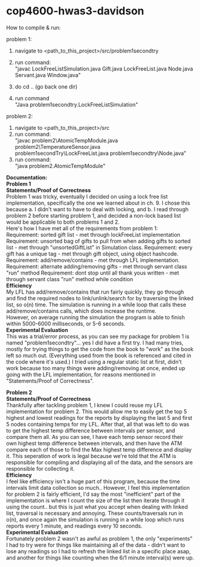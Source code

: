 # cop4600-hwas3-davidson

How to compile & run:

problem 1:  
1. navigate to <path_to_this_project>/src/problem1secondtry
2. run command:   
"javac LockFreeListSimulation.java Gift.java LockFreeList.java Node.java Servant.java Window.java"

3. do cd .. (go back one dir)  
4. run command   
"Java problem1secondtry.LockFreeListSimulation"  

problem 2:  
1. navigate to <path_to_this_project>/src  
2. run command:  
"javac problem2\AtomicTempModule.java problem2\TemperatureSensor.java problem1secondTry\LockFreeList.java problem1secondtry\Node.java"  
3. run command:  
"java problem2.AtomicTempModule"

**Documentation:**  
**Problem 1**  
**Statements/Proof of Correctness**  
Problem 1 was tricky, eventually I decided on using a lock free list implementation, specifically the one we learned about in ch. 9.
I chose this because a. I didn't want to have to deal with locking, and b. I read through problem 2 before starting problem 1, and decided
a non-lock based list would be applicable to both problems 1 and 2.  
Here's how I have met all of the requirements from problem 1:  
Requirement: sorted gift list - met through lockFreeList implementation
Requirement: unsorted bag of gifts to pull from when adding gifts to sorted list - met through "unsortedGiftList" in Simulation class.
Requirement: every gift has a unique tag - met through gift object, using object hashcode.
Requirement: add/remove/contains - met through LFL implementation.
Requirement: alternate adding/removing gifts - met through servant class "run" method
Requirement: dont stop until all thank yous written   - met through servant class "run" method while condition  
**Efficiency**  
My LFL has add/remove/contains that run fairly quickly, they go through and find the required nodes to link/unlink/search for by traversing
the linked list, so o(n) time. The simulation is running in a while loop that calls these add/remove/contains calls, which does increase the runtime.  
However, on average running the simulation the program is able to finish within 5000-6000 milliseconds, or 5-6 seconds.  
**Experimental Evaluation**  
This was a trial/error process, as you can see my package for problem 1 is named "problem1secondtry"... yes I did have a first try.
I had many tries, mostly for trying things to get the code from the book to "work" as the book left so much out. (Everything used from
the book is referenced and cited in the code where it's used.) I tried using a regular static list at first, didn't work because too many things
were adding/removing at once, ended up going with the LFL implementation, for reasons mentioned in "Statements/Proof of Correctness".
  
    
**Problem 2**  
**Statements/Proof of Correctness**  
Thankfully after tackling problem 1, I knew I could reuse my LFL implementation for problem 2. This would allow me to 
easily get the top 5 highest and lowest readings for the reports by displaying the last 5 and first 5 nodes containing temps 
for my LFL. After that, all that was left to do was to get the highest temp difference between intervals per sensor, and compare them all.
As you can see, I have each temp sensor record their own highest temp difference between intervals, and then have the ATM
compare each of those to find the Max highest temp difference and display it. This seperation of work is legal because we're
told that the ATM is responsible for compiling and displaying all of the data, and the sensors are responsible for collecting it.  
**Efficiency**  
I feel like efficiency isn't a huge part of this program, because the time intervals limit data collection so much.. However, 
I feel this implementation for problem 2 is fairly efficient, I'd say the most "inefficient" part of the implementation is where
I count the size of the list then iterate through it using the count.. but this is just what you accept when dealing with 
linked list, traversal is necessary and annoying. These counts/traversals run in o(n), and once again the simulation is running in a while loop
which runs reports every 1 minute, and readings every 10 seconds.  
**Experimental Evaluation**  
Fortunately problem 2 wasn't as awful as problem 1, the only "experiments" I had to try were for things like maintaining
all of the data - didn't want to lose any readings so I had to refresh the linked list in a specific place asap, and another for
things like counting when the 6/1 minute interval(s) were up.
